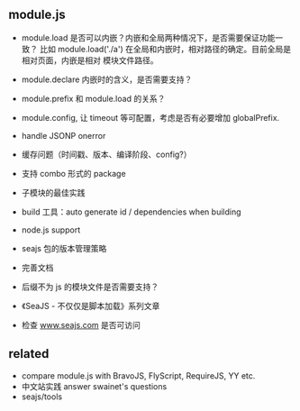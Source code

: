 
 module.js
-----------

 - module.load 是否可以内嵌？内嵌和全局两种情况下，是否需要保证功能一致？
   比如 module.load('./a') 在全局和内嵌时，相对路径的确定。目前全局是相对页面，内嵌是相对
   模块文件路径。
 - module.declare 内嵌时的含义，是否需要支持？
 - module.prefix 和 module.load 的关系？
 - module.config, 让 timeout 等可配置，考虑是否有必要增加 globalPrefix.
 - handle JSONP onerror

 - 缓存问题（时间戳、版本、编译阶段、config?）
 - 支持 combo 形式的 package
 - 子模块的最佳实践
 - build 工具：auto generate id / dependencies when building
 - node.js support
 - seajs 包的版本管理策略
 - 完善文档

 - 后缀不为 js 的模块文件是否需要支持？
 - 《SeaJS - 不仅仅是脚本加载》系列文章
 - 检查 www.seajs.com 是否可访问


  related
----------

 - compare module.js with BravoJS, FlyScript, RequireJS, YY etc.
 - 中文站实践 answer swainet's questions
 - seajs/tools
